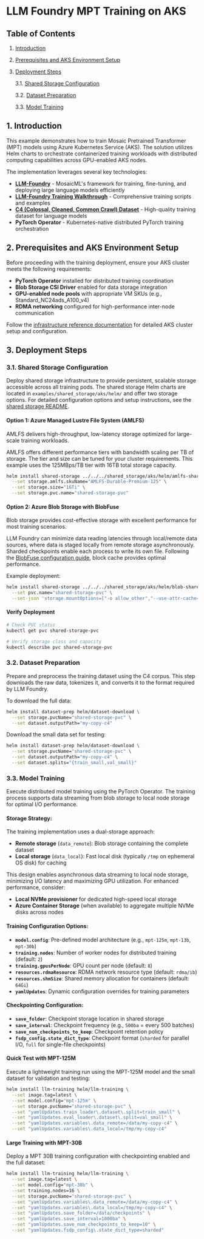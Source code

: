 # LLM Foundry MPT Training on AKS

## Table of Contents

1. [Introduction](#1-introduction)
2. [Prerequisites and AKS Environment Setup](#2-prerequisites-and-aks-environment-setup)
3. [Deployment Steps](#3-deployment-steps)
   
   3.1. [Shared Storage Configuration](#31-shared-storage-configuration)
   
   3.2. [Dataset Preparation](#32-dataset-preparation)
   
   3.3. [Model Training](#33-model-training)

## 1. Introduction

This example demonstrates how to train Mosaic Pretrained Transformer (MPT) models using Azure Kubernetes Service (AKS). The solution utilizes Helm charts to orchestrate containerized training workloads with distributed computing capabilities across GPU-enabled AKS nodes.

The implementation leverages several key technologies:

- **[LLM-Foundry](https://github.com/mosaicml/llm-foundry)** - MosaicML's framework for training, fine-tuning, and deploying large language models efficiently
- **[LLM-Foundry Training Walkthrough](https://github.com/mosaicml/llm-foundry/tree/main/scripts/train)** - Comprehensive training scripts and examples
- **[C4 (Colossal, Cleaned, Common Crawl) Dataset](https://huggingface.co/datasets/allenai/c4)** - High-quality training dataset for language models
- **PyTorch Operator** - Kubernetes-native distributed PyTorch training orchestration

## 2. Prerequisites and AKS Environment Setup

Before proceeding with the training deployment, ensure your AKS cluster meets the following requirements:

- **PyTorch Operator** installed for distributed training coordination
- **Blob Storage CSI Driver** enabled for data storage integration  
- **GPU-enabled node pools** with appropriate VM SKUs (e.g., Standard_NC24ads_A100_v4)
- **RDMA networking** configured for high-performance inter-node communication

Follow the [infrastructure reference documentation](../../../infrastructure_references/aks/README.md) for detailed AKS cluster setup and configuration.

## 3. Deployment Steps

### 3.1. Shared Storage Configuration

Deploy shared storage infrastructure to provide persistent, scalable storage accessible across all training pods. The shared storage Helm charts are located in `examples/shared_storage/aks/helm/` and offer two storage options. For detailed configuration options and setup instructions, see the [shared storage README](../../../shared_storage/aks/README.md).

#### Option 1: Azure Managed Lustre File System (AMLFS)

AMLFS delivers high-throughput, low-latency storage optimized for large-scale training workloads. 

AMLFS offers different performance tiers with bandwidth scaling per TB of storage. The tier and size can be tuned for your cluster requirements. This example uses the 125MBps/TB tier with 16TB total storage capacity.

```bash
helm install shared-storage ../../../shared_storage/aks/helm/amlfs-shared-storage \
  --set storage.amlfs.skuName="AMLFS-Durable-Premium-125" \
  --set storage.size="16Ti" \
  --set storage.pvc.name="shared-storage-pvc"
```

#### Option 2: Azure Blob Storage with BlobFuse

Blob storage provides cost-effective storage with excellent performance for most training scenarios.

LLM Foundry can minimize data reading latencies through local/remote data sources, where data is staged locally from remote storage asynchronously. Sharded checkpoints enable each process to write its own file. Following the [BlobFuse configuration guide](https://github.com/Azure/azure-storage-fuse?tab=readme-ov-file#config-guide), block cache provides optimal performance.

Example deployment:

```bash
helm install shared-storage ../../../shared_storage/aks/helm/blob-shared-storage \
  --set pvc.name="shared-storage-pvc" \
  --set-json 'storage.mountOptions=["-o allow_other","--use-attr-cache=true","--cancel-list-on-mount-seconds=10","-o attr_timeout=120","-o entry_timeout=120","-o negative_timeout=120","--log-level=LOG_WARNING","--file-cache-timeout-in-seconds=120","--block-cache","--block-cache-block-size=32","--block-cache-parallelism=80"]'
```

#### Verify Deployment

```bash
# Check PVC status
kubectl get pvc shared-storage-pvc

# Verify storage class and capacity
kubectl describe pvc shared-storage-pvc
``` 

### 3.2. Dataset Preparation

Prepare and preprocess the training dataset using the C4 corpus. This step downloads the raw data, tokenizes it, and converts it to the format required by LLM Foundry.

To download the full data:

```bash
helm install dataset-prep helm/dataset-download \
  --set storage.pvcName="shared-storage-pvc" \
  --set dataset.outputPath="my-copy-c4"
```

Download the small data set for testing:

```bash
helm install dataset-prep helm/dataset-download \
  --set storage.pvcName="shared-storage-pvc" \
  --set dataset.outputPath="my-copy-c4" \
  --set dataset.splits="{train_small,val_small}"
```

### 3.3. Model Training

Execute distributed model training using the PyTorch Operator. The training process supports data streaming from blob storage to local node storage for optimal I/O performance.

#### Storage Strategy:

The training implementation uses a dual-storage approach:
- **Remote storage** (`data_remote`): Blob storage containing the complete dataset
- **Local storage** (`data_local`): Fast local disk (typically `/tmp` on ephemeral OS disk) for caching

This design enables asynchronous data streaming to local node storage, minimizing I/O latency and maximizing GPU utilization. For enhanced performance, consider:
- **Local NVMe provisioner** for dedicated high-speed local storage
- **Azure Container Storage** (when available) to aggregate multiple NVMe disks across nodes

#### Training Configuration Options:

- **`model.config`**: Pre-defined model architecture (e.g., `mpt-125m`, `mpt-13b`, `mpt-30b`)
- **`training.nodes`**: Number of worker nodes for distributed training (default: `2`)
- **`training.gpusPerNode`**: GPU count per node (default: `8`)
- **`resources.rdmaResource`**: RDMA network resource type (default: `rdma/ib`)
- **`resources.shmSize`**: Shared memory allocation for containers (default: `64Gi`)
- **`yamlUpdates`**: Dynamic configuration overrides for training parameters

#### Checkpointing Configuration:

- **`save_folder`**: Checkpoint storage location in shared storage
- **`save_interval`**: Checkpoint frequency (e.g., `500ba` = every 500 batches)
- **`save_num_checkpoints_to_keep`**: Checkpoint retention policy
- **`fsdp_config.state_dict_type`**: Checkpoint format (`sharded` for parallel I/O, `full` for single-file checkpoints)

#### Quick Test with MPT-125M

Execute a lightweight training run using the MPT-125M model and the small dataset for validation and testing:

```bash
helm install llm-training helm/llm-training \
  --set image.tag=latest \
  --set model.config="mpt-125m" \
  --set storage.pvcName="shared-storage-pvc" \
  --set "yamlUpdates.train_loader\.dataset\.split=train_small" \
  --set "yamlUpdates.eval_loader\.dataset\.split=val_small" \
  --set "yamlUpdates.variables\.data_remote=/data/my-copy-c4" \
  --set "yamlUpdates.variables\.data_local=/tmp/my-copy-c4"
```

#### Large Training with MPT-30B

Deploy a MPT 30B training configuration with checkpointing enabled and the full dataset:

```bash
helm install llm-training helm/llm-training \
  --set image.tag=latest \
  --set model.config="mpt-30b" \
  --set training.nodes=16 \
  --set storage.pvcName="shared-storage-pvc" \
  --set "yamlUpdates.variables\.data_remote=/data/my-copy-c4" \
  --set "yamlUpdates.variables\.data_local=/tmp/my-copy-c4" \
  --set "yamlUpdates.save_folder=/data/checkpoints" \
  --set "yamlUpdates.save_interval=1000ba" \
  --set "yamlUpdates.save_num_checkpoints_to_keep=10" \
  --set "yamlUpdates.fsdp_config\.state_dict_type=sharded"
```


